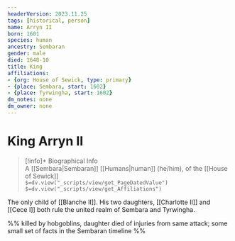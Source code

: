 ```yaml
---
headerVersion: 2023.11.25
tags: [historical, person]
name: Arryn II
born: 1601
species: human
ancestry: Sembaran
gender: male
died: 1648-10
title: King
affiliations: 
- {org: House of Sewick, type: primary}
- {place: Sembara, start: 1602}
- {place: Tyrwingha, start: 1602}
dm_notes: none
dm_owner: none
---
```

# King Arryn II
>[!info]+ Biographical Info  
> A [[Sembara|Sembaran]] [[Humans|human]] (he/him), of the [[House of Sewick]]  
> `$=dv.view("_scripts/view/get_PageDatedValue")`  
> `$=dv.view("_scripts/view/get_Affiliations")`

The only child of [[Blanche II]]. His two daughters, [[Charlotte II]] and [[Cece I]] both rule the united realm of Sembara and Tyrwingha.

%% killed by hobgoblins, daughter died of injuries from same attack; some small set of facts in the Sembaran  timeline %%
